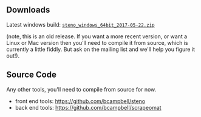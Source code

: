 ## Downloads

Latest windows build: [`steno_windows_64bit_2017-05-22.zip`](/dl/steno_windows_64bit_2017-05-22.zip)

(note, this is an old release. If you want a more recent version, or want a Linux or Mac version then you'll need to compile it from source, which is currently a little fiddly. But ask on the mailing list and we'll help you figure it out!).

## Source Code

Any other tools, you'll need to compile from source for now.

- front end tools: https://github.com/bcampbell/steno
- back end tools: https://github.com/bcampbell/scrapeomat


